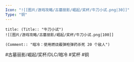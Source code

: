 ```yaml
---
Icon: "![[图片/游戏攻略/古墓丽影/崛起/奖杯/牛刀小试.png|30]]"
Type: "铜"
---
```

```ad-common-bronze-trophy
title: (Title:: "牛刀小试")
![[图片/游戏攻略/古墓丽影/崛起/奖杯/牛刀小试.png|100]]

(Comment:: "暗冷：使用燃烧霰弹枪弹药杀死 20 个敌人")
```

#古墓丽影/崛起/奖杯/DLC/暗冷 #奖杯 #铜
